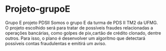 # Projeto-grupoE
Grupo E projeto PDSII
Somos o grupo E da turma de PDS II TM2 da UFMG.
O projeto escolhido será para tratar de possíveis fraudes relacionadas a operações bancárias, como golpes de pix,cartão de crédito clonado, dentre outros.
Para isso, o plano é desenvolver um algorítmo que detectará possíveis contas fraudulentas e emitirá um aviso.

